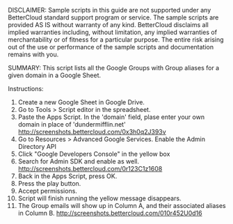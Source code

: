 DISCLAIMER: Sample scripts in this guide are not supported under any BetterCloud standard support program or service. The sample scripts are provided AS IS without warranty of any kind. BetterCloud disclaims all implied warranties including, without limitation, any implied warranties of merchantability or of fitness for a particular purpose. The entire risk arising out of the use or performance of the sample scripts and documentation remains with you.

SUMMARY: This script lists all the Google Groups with Group aliases for a given domain in a Google Sheet.

Instructions:

1. Create a new Google Sheet in Google Drive.
2. Go to Tools > Script editor in the spreadsheet.
3. Paste the Apps Script. In the 'domain' field, plase enter your own domain in place of 'dundermifflin.net' http://screenshots.bettercloud.com/0x3h0q2J393v
4. Go to Resources > Advanced Google Services. Enable the Admin Directory API
5. Click "Google Developers Console" in the yellow box
6. Search for Admin SDK and enable as well. http://screenshots.bettercloud.com/0r123C1z1608
7. Back in the Apps Script, press OK.
8. Press the play button.
9. Accept permissions.
10. Script will finish running the yellow message disappears.
11. The Group emails will show up in Column A, and their associated aliases in Column B. http://screenshots.bettercloud.com/010r452U0d16




